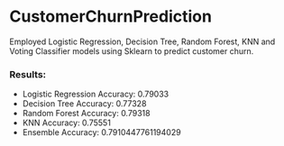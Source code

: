 # CustomerChurnPrediction
Employed Logistic Regression, Decision Tree, Random Forest, KNN and Voting Classifier models using Sklearn to predict customer churn.

### Results:
- Logistic Regression Accuracy: 0.79033
- Decision Tree Accuracy: 0.77328
- Random Forest Accuracy: 0.79318
- KNN Accuracy: 0.75551
- Ensemble Accuracy: 0.7910447761194029
